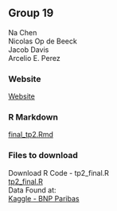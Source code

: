 ## Group 19

Na Chen   
Nicolas Op de Beeck   
Jacob Davis   
Arcelio E. Perez  

### Website 
[Website](https://arcelioeperez.github.io/Team19-TP2-Presentation/final_tp2.html) 

### R Markdown 
<a href="source/final_tp2.Rmd">final_tp2.Rmd</a>

### Files to download

Download R Code - tp2_final.R   
<a href="source/tp2_final.R">tp2_final.R</a>  
Data Found at:  
[Kaggle - BNP Paribas](https://www.kaggle.com/c/bnp-paribas-cardif-claims-management/data)



